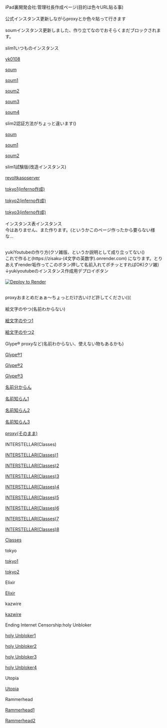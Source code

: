 <br>iPad裏開発会社:管理社長作成ページ(目的は色々URL貼る事)<br/>
<br>公式インスタンス更新しながらproxyとか色々貼って行きます<br/>
<br>soumインスタンス更新しました、作り立てなのでおそらくまだブロックされます。<br/>
<br>slim1いつものインスタンス<br/>
<br><a href= "https://yk0108.onrender.com/blog/" >yk0108</a><br/>
<br><a href= "https://soum-slim1-4-105y.onrender.com/" >soum</a><br/>
<br><a href= "https://soum-slim1-6.onrender.com/" >soum1</a><br/>
<br><a href= "https://soum-slim1-7.onrender.com/" >soum2</a><br/>
<br><a href= "https://soum-slim1-8.onrender.com/" >soum3</a><br/>
<br><a href= "https://soum-slim1-9.onrender.com/" >soum4</a><br/>
<br>slim2認証方法がちょっと違います()<br/>
<br><a href= "https://soum-slim2-6.onrender.com/" >soum</a><br/>
<br><a href= "https://soum-slim2-7.onrender.com/" >soum1</a><br/>
<br><a href= "https://soum-slim2-8.onrender.com/" >soum2</a><br/>
<br>slim1試験版(改造インスタンス)<br/>
<br><a href= "https://revoltkasoserver-uw2q.onrender.com" >revoltkasoserver</a><br/>
<br><a href= "https://tokyo-math.onrender.com/" >tokyo1(inferno作成)</a><br/>
<br><a href= "https://tokyo-english.onrender.com/" >tokyo2(inferno作成)</a><br/>
<br><a href= "https://tokyo-history.onrender.com/" >tokyo3(inferno作成)</a><br/>
<br>インスタンス表インスタンス<br/>
今はありません、また作ります。(というかこのページ作ったから要らない様な…

<br>yukiYoutubeの作り方(クソ雑版、というか説明として成り立ってない()<br/>
これで作ると(https://zisaku-(4文字の英数字).onrender.com)
になります。とりあえずrender垢作ってこのボタン押して名前入れてポチッとすればOK(クソ雑)
<br>↓yukiyoutubeのインスタンス作成用デプロイボタン<br/>
<br><a href="https://render.com/deploy?repo=https://github.com/iPadurakaihatugaisyakannrisyatyou/iPadurakaihatugaisyakannrisyatyou.github.io">
<img src="https://render.com/images/deploy-to-render-button.svg" alt="Deploy to Render"></a><br/>

<br>proxyおまとめだぁぁ〜ちょっとだけ古いけど許してください(((<br/>
<br>絵文字のやつ(名前わからない)<br/>
<br><a href= "https://fossil-charming-frill.glitch.me/" >絵文字のやつ1</a><br/>
<br><a href= "https://honorable-handsome-muscari.glitch.me/" >絵文字のやつ2</a><br/>
<br>Glype® proxyなど(名前わからない、使えない物もあるかも)<br/>
<br><a href= "https://www.intagent.com/remoteview/" >Glype®1</a><br/>
<br><a href= "https://www.pc-freak.net/proxy/" >Glype®2</a><br/>
<br><a href= "https://schmidtb.de/p/" >Glype®3</a><br/>
<br><a href= "https://zrr.us/pocketproxy.php" >名前分からん</a><br/>
<br><a href= "https://37l5cj-8080.csb.app/" >名前知らん1</a><br/>
<br><a href= "https://flow-works.me/" >名前知らん2</a><br/>
<br><a href= "https://zpark.apitest-87f.workers.dev/" >名前知らん3</a><br/>
<br><a href= "https://proxy.com/" >proxy(そのまま)</a><br/>
<br>INTERSTELLAR(Classes)<br/>
<br><a href= "https://geometrytip.tech/" >INTERSTELLAR(Classes)1</a><br/>
<br><a href= "https://interstellar.hop.sh/" >INTERSTELLAR(Classes)2</a><br/>
<br><a href= "https://www.algebraxyz.com/" >INTERSTELLAR(Classes)3</a><br/>
<br><a href= "https://csx6060coolbeansstore.artclass.site/apps.html" >INTERSTELLAR(Classes)4</a><br/>
<br><a href= "https://interstellar-3.hop.sh/" >INTERSTELLAR(Classes)5</a><br/>
<br><a href= "https://interstellar-15.hop.sh/" >INTERSTELLAR(Classes)6</a><br/>
<br><a href= "https://world-news.inthepress.org/" >INTERSTELLAR(Classes)7</a><br/>
<br><a href= "https://photography.ryanandjen.org/" >INTERSTELLAR(Classes)8</a><br/>
<br><a href= "https://calco4132023.topvaz.top/" >Classes</a><br/>
<br>tokyo<br/>
<br><a href= "https://tokyo.hop.sh/" >tokyo1</a><br/>
<br><a href= "https://tokyo-a.hop.sh/" >tokyo2</a><br/>
<br>Elixir<br/>
<br><a href= "https://elixirlj.glitch.me/" >Elixir</a><br/>
<br>kazwire<br/>
<br><a href= "https://edu.srcsb.com/apps/google" >kazwire</a><br/>
<br>Ending Internet Censorship:holy Unbloker<br/>
<br><a href= "https://holy.mathtutoringwithlove.info/" >holy Unbloker1</a><br/>
<br><a href= "https://thechefmethod.com/" >holy Unbloker2</a><br/>
<br><a href= "https://cheapdogs.org/" >holy Unbloker3</a><br/>
<br><a href= "https://huanacademy.org/" >holy Unbloker4</a><br/>
<br>Utopia<br/>
<br><a href= "https://ancienthistory.website/" >Utopia</a><br/>
<br>Rammerhead<br/>
<br><a href= "https://cool.portalwebvillamercedes.gob.ar/" >Rammerhead1</a><br/>
<br><a href= "https://ultraunblocker.tk/" >Rammerhead2</a><br/>
